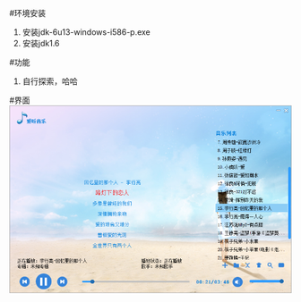 #环境安装
1. 安装jdk-6u13-windows-i586-p.exe
2. 安装jdk1.6

#功能
1. 自行探索，哈哈

#界面<br>
<img src="./snapShot/1.png">